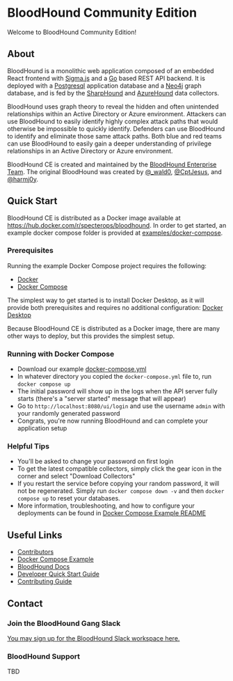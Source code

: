 # BloodHound Community Edition

Welcome to BloodHound Community Edition!

## About

BloodHound is a monolithic web application composed of an embedded React frontend with [Sigma.js](https://www.sigmajs.org/)
and a [Go](https://go.dev/) based REST API backend. It is deployed with a [Postgresql](https://www.postgresql.org/) application
database and a [Neo4j](https://neo4j.com/) graph database, and is fed by the [SharpHound](https://github.com/BloodHoundAD/SharpHound)
and [AzureHound](https://github.com/BloodHoundAD/AzureHound) data collectors.

BloodHound uses graph theory to reveal the hidden and often unintended relationships within an Active Directory or Azure
environment. Attackers can use BloodHound to easily identify highly complex attack paths that would otherwise be impossible
to quickly identify. Defenders can use BloodHound to identify and eliminate those same attack paths. Both blue and red teams
can use BloodHound to easily gain a deeper understanding of privilege relationships in an Active Directory or Azure environment.

BloodHound CE is created and maintained by the [BloodHound Enterprise Team](https://bloodhoundenterprise.io). The original
BloodHound was created by [@\_wald0](https://www.twitter.com/_wald0), [@CptJesus](https://twitter.com/CptJesus), and
[@harmj0y](https://twitter.com/harmj0y).

## Quick Start

BloodHound CE is distributed as a Docker image available at https://hub.docker.com/r/specterops/bloodhound.
In order to get started, an example docker compose folder is provided at [examples/docker-compose](examples/docker-compose/README.md).

### Prerequisites

Running the example Docker Compose project requires the following:

-   [Docker](https://www.docker.com/)
-   [Docker Compose](https://docs.docker.com/compose/)

The simplest way to get started is to install Docker Desktop, as it will provide both prerequisites and requires no additional
configuration: [Docker Desktop](https://www.docker.com/products/docker-desktop/)

Because BloodHound CE is distributed as a Docker image, there are many other ways to deploy, but this provides the simplest setup.

### Running with Docker Compose

-   Download our example [docker-compose.yml](./examples/docker-compose/docker-compose.yml)
-   In whatever directory you copied the `docker-compose.yml` file to, run `docker compose up`
-   The initial password will show up in the logs when the API server fully starts (there's a "server started" message that will appear)
-   Go to `http://localhost:8080/ui/login` and use the username `admin` with your randomly generated password
-   Congrats, you're now running BloodHound and can complete your application setup

### Helpful Tips

-   You'll be asked to change your password on first login
-   To get the latest compatible collectors, simply click the gear icon in the corner and select "Download Collectors"
-   If you restart the service before copying your random password, it will not be regenerated. Simply run `docker compose down -v`
    and then `docker compose up` to reset your databases.
-   More information, troubleshooting, and how to configure your deployments can be found in [Docker Compose Example README](./examples/docker-compose/README.md)

## Useful Links

-   [Contributors](./CONTRIBUTORS.md)
-   [Docker Compose Example](./examples/docker-compose/README.md)
-   [BloodHound Docs](https://support.bloodhoundenterprise.io/)
-   [Developer Quick Start Guide](./DEVREADME.md)
-   [Contributing Guide](./CONTRIBUTING.md)

## Contact

### Join the BloodHound Gang Slack

[You may sign up for the BloodHound Slack workspace here.](https://join.slack.com/t/bloodhoundhq/shared_invite/zt-1tgq6ojd2-ixpx5nz9Wjtbhc3i8AVAWw)

### BloodHound Support

TBD
